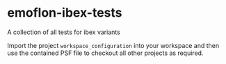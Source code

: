 # emoflon-ibex-tests
A collection of all tests for ibex variants

Import the project ``workspace_configuration`` into your workspace and then use the contained PSF file to checkout all other projects as required.
